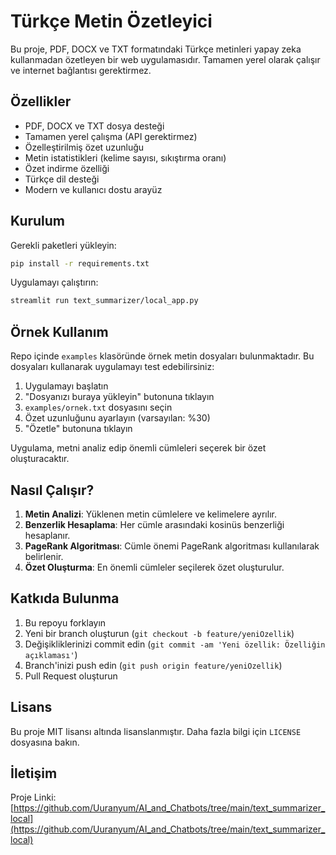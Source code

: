 # Türkçe Metin Özetleyici

Bu proje, PDF, DOCX ve TXT formatındaki Türkçe metinleri yapay zeka kullanmadan özetleyen bir web uygulamasıdır. Tamamen yerel olarak çalışır ve internet bağlantısı gerektirmez.

## Özellikler

- PDF, DOCX ve TXT dosya desteği
- Tamamen yerel çalışma (API gerektirmez)
- Özelleştirilmiş özet uzunluğu
- Metin istatistikleri (kelime sayısı, sıkıştırma oranı)
- Özet indirme özelliği
- Türkçe dil desteği
- Modern ve kullanıcı dostu arayüz

## Kurulum

Gerekli paketleri yükleyin:
```bash
pip install -r requirements.txt
```

Uygulamayı çalıştırın:
```bash
streamlit run text_summarizer/local_app.py
```

## Örnek Kullanım

Repo içinde `examples` klasöründe örnek metin dosyaları bulunmaktadır. Bu dosyaları kullanarak uygulamayı test edebilirsiniz:

1. Uygulamayı başlatın
2. "Dosyanızı buraya yükleyin" butonuna tıklayın
3. `examples/ornek.txt` dosyasını seçin
4. Özet uzunluğunu ayarlayın (varsayılan: %30)
5. "Özetle" butonuna tıklayın

Uygulama, metni analiz edip önemli cümleleri seçerek bir özet oluşturacaktır.

## Nasıl Çalışır?

1. **Metin Analizi**: Yüklenen metin cümlelere ve kelimelere ayrılır.
2. **Benzerlik Hesaplama**: Her cümle arasındaki kosinüs benzerliği hesaplanır.
3. **PageRank Algoritması**: Cümle önemi PageRank algoritması kullanılarak belirlenir.
4. **Özet Oluşturma**: En önemli cümleler seçilerek özet oluşturulur.

## Katkıda Bulunma

1. Bu repoyu forklayın
2. Yeni bir branch oluşturun (`git checkout -b feature/yeniOzellik`)
3. Değişikliklerinizi commit edin (`git commit -am 'Yeni özellik: Özelliğin açıklaması'`)
4. Branch'inizi push edin (`git push origin feature/yeniOzellik`)
5. Pull Request oluşturun

## Lisans

Bu proje MIT lisansı altında lisanslanmıştır. Daha fazla bilgi için `LICENSE` dosyasına bakın.

## İletişim

Proje Linki: [https://github.com/Uuranyum/AI_and_Chatbots/tree/main/text_summarizer_local](https://github.com/Uuranyum/AI_and_Chatbots/tree/main/text_summarizer_local) 